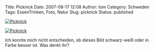 Title: Picknick
Date: 2007-08-17 12:08
Author: tom
Category: Schweden
Tags: EssenTrinken, Foto, Natur
Slug: picknick
Status: published

[![Picknick](http://www.fiket.de/pic/picnic_bw_s.jpg "Picknick")](http://www.fiket.de/pic/picnic_bw_l.jpg)

<!--more In Farbe &raquo; -->

[![Picknick](http://www.fiket.de/pic/picnic_col_s.jpg "Picknick")](http://www.fiket.de/pic/picnic_col_l.jpg)

Ich konnte mich nicht entscheiden, ob dieses Bild schwarz-weiß oder in
Farbe besser ist. Was denkt ihr?

